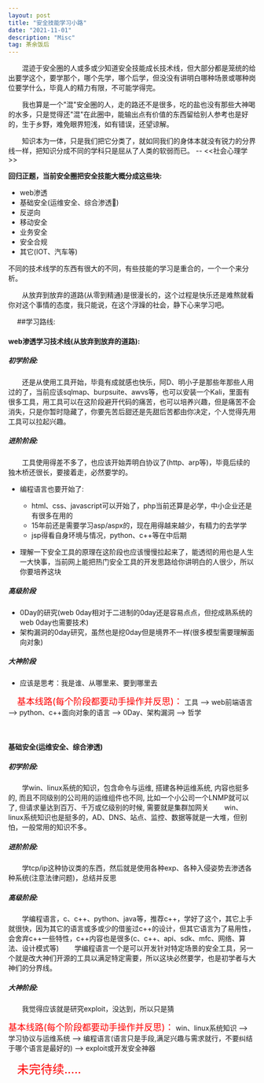 ```yaml
---
layout: post
title: "安全技能学习小路"
date: "2021-11-01"
description: "Misc"
tag: 茶余饭后
--- 
```


&emsp;&emsp;混迹于安全圈的人或多或少知道安全技能成长技术线，但大部分都是笼统的给出要学这个，要学那个，哪个先学，哪个后学，但没没有讲明白哪种场景或哪种岗位要学什么，毕竟人的精力有限，不可能学得完。

&emsp;&emsp;我也算是一个"混"安全圈的人，走的路还不是很多，吃的盐也没有那些大神喝的水多，只是觉得还"混"在此圈中，能输出点有价值的东西留给别人参考也是好的，生于乡野，难免眼界短浅，如有错误，还望谅解。

&emsp;&emsp;知识本为一体，只是我们把它分类了，就如同我们的身体本就没有锐力的分界线一样，把知识分成不同的学科只是屈从了人类的软弱而已。  -- <<社会心理学>>

**回归正题，当前安全圈把安全技能大概分成这些块:**
* web渗透
* 基础安全(运维安全、综合渗透)
* 反逆向
* 移动安全
* 业务安全
* 安全合规
* 其它(IOT、汽车等)

不同的技术线学的东西有很大的不同，有些技能的学习是重合的，一个一个来分析。

&emsp;&emsp;从放弃到放弃的道路(从零到精通)是很漫长的，这个过程是快乐还是难熬就看你对这个事情的态度，我只能说，在这个浮躁的社会，静下心来学习吧。


&emsp;
##学习路线:
#### web渗透学习技术线(从放弃到放弃的道路):
##### 初学阶段: 
&emsp;&emsp;还是从使用工具开始，毕竟有成就感也快乐，阿D、明小子是那些年那些人用过的了，当前应该sqlmap、burpsuite、awvs等，也可以安装一个Kali，里面有很多工具，用工具可以在这阶段避开代码的痛苦，也可以培养兴趣，但是痛苦不会消失，只是你暂时隐藏了，你要先苦后甜还是先甜后苦都由你决定，个人觉得先用工具可以拉起兴趣。


##### 进阶阶段:
&emsp;&emsp;工具使用得差不多了，也应该开始弄明白协议了(http、arp等)，毕竟后续的独木桥还很长，要接着走，必然要学的。
* 编程语言也要开始了: 
    * html、css、javascript可以开始了，php当前还算是必学，中小企业还是有很多在用的
    * 15年前还是需要学习asp/aspx的，现在用得越来越少，有精力的去学学
    * jsp得看自身环境与情况，python、c++等在中后期

* 理解一下安全工具的原理在这阶段也应该慢慢拉起来了，能透彻的用也是人生一大快事，当前网上能把热门安全工具的开发思路给你讲明白的人很少，所以你要培养这块


##### 高级阶段
* 0Day的研究(web 0day相对于二进制的0day还是容易点点，但挖成熟系统的web 0day也需要技术)
* 架构漏洞的0day研究，虽然也是挖0day但是境界不一样(很多模型需要理解面向对象)

##### 大神阶段
* 应该是思考：我是谁、从哪里来、要到哪里去

&emsp;
<font color=red size=4>基本线路(每个阶段都要动手操作并反思)：</font>
工具 -->  web前端语言  -->  python、c++面向对象的语言  -->  0Day、架构漏洞  -->  哲学

&emsp;
#### 基础安全(运维安全、综合渗透)
##### 初学阶段: 
&emsp;&emsp;学win、linux系统的知识，包含命令与运维, 搭建各种运维系统, 内容也挺多的, 而且不同级别的公司用的运维组件也不同, 比如一个小公司一个LNMP就可以了, 但请求量达到百万、千万或亿级别的时候, 需要就是集群加网关
&emsp;&emsp;win、linux系统知识也是挺多的，AD、DNS、站点、监控、数据等就是一大堆，但别怕，一般常用的知识不多。

##### 进阶阶段: 
&emsp;&emsp;学tcp/ip这种协议类的东西，然后就是使用各种exp、各种入侵姿势去渗透各种系统(注意法律问题)，总结并反思

##### 高级阶段: 
&emsp;&emsp;学编程语言，c、c++、python、java等，推荐c++，学好了这个，其它上手就很快，因为其它的语言或多或少的借鉴过c++的设计，但其它语言为了易用性，会舍弃c++一些特性，c++内容也是很多(c、c++、api、sdk、mfc、网络、算法、设计模式等)
&emsp;&emsp;学编程语言一个是可以开发针对特定场景的安全工具，另一个就是改大神们开源的工具以满足特定需要，所以这块必然要学，也是初学者与大神们的分界线。

##### 大神阶段: 
&emsp;&emsp;我觉得应该就是研究exploit，没达到，所以只是猜


<font color=red size=4>基本线路(每个阶段都要动手操作并反思)：</font>
win、linux系统知识 -->  学习协议与运维系统  -->  编程语言(语言只是手段,满足兴趣与需求就行，不要纠结于哪个语言是最好的)  -->  exploit或开发安全神器


&emsp;
<font color=red size=5>未完待续.....</font>
